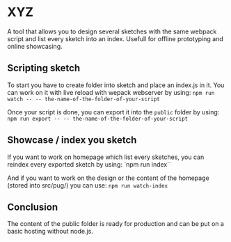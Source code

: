 # XYZ

A tool that allows you to design several sketches with the same webpack script and list every sketch into an index.
Usefull for offline prototyping and online showcasing.

## Scripting sketch
To start you have to create folder into sketch and place an index.js in it.
You can work on it with live reload with wepack webserver by using:
`npm run watch -- -- the-name-of-the-folder-of-your-script`

Once your script is done, you can export it into the `public` folder by using:
`npm run export -- -- the-name-of-the-folder-of-your-script`

## Showcase / index you sketch
If you want to work on homepage which list every sketches, you can reindex every exported sketch by  using:
`npm run index``

And if you want to work on the design or the content of the homepage (stored into src/pug/) you can use:
`npm run watch-index`

## Conclusion
The content of the public folder is ready for production and can be put on a basic hosting without node.js.